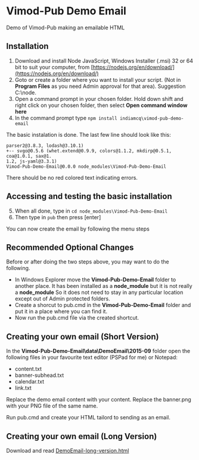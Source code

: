 # Vimod-Pub Demo Email

Demo of Vimod-Pub making an emailable HTML

## Installation 

1. Download and install Node JavaScript, Windows Installer (.msi) 32 or 64 bit to suit your computer, from [https://nodejs.org/en/download/](https://nodejs.org/en/download/)
2. Goto or create a folder where you want to install your script. (Not in **Program Files** as you need Admin approval for that area). Suggestion C:\node.
3. Open a command prompt in your chosen folder. Hold down shift and right click on your chosen folder, then select **Open command window here**
4. In the command prompt type `npm install indiamcq\vimod-pub-demo-email`

The basic instalation is done. The last few line should look like this:

```
parser2@3.8.3, lodash@3.10.1)
+-- svgo@0.5.6 (whet.extend@0.9.9, colors@1.1.2, mkdirp@0.5.1, coa@1.0.1, sax@1.
1.2, js-yaml@3.3.1)
Vimod-Pub-Demo-Email@0.0.0 node_modules\Vimod-Pub-Demo-Email
```

There should be no red colored text indicating errors.

## Accessing and testing the basic installation

5. When all done, type in `cd node_modules\Vimod-Pub-Demo-Email`
6. Then type in `pub`  then press \[enter\]

You can now create the email by following the menu steps

## Recommended Optional Changes

Before or after doing the two steps above, you may want to do the following.

* In Windows Explorer move the **Vimod-Pub-Demo-Email** folder to another place. It has been installed as a **node_module** but it is not really a **node_module** So it does not need to stay in any particular location except out of Admin protected folders.
* Create a shorcut to pub.cmd in the **Vimod-Pub-Demo-Email** folder and put it in a place where you can find it.
* Now run the pub.cmd file via the created shortcut.

## Creating your own email (Short Version)

In the  **Vimod-Pub-Demo-Email\data\DemoEmail\2015-09** folder open the following files in your favourite text editor (PSPad for me) or Notepad:

* content.txt
* banner-subhead.txt
* calendar.txt
* link.txt

 Replace the demo email content with your content. Replace the banner.png with your PNG file of the same name.
 
 Run pub.cmd and create your HTML tailord to sending as an email.
 
 ## Creating your own email (Long Version)
 
 Download and read [DemoEmail-long-version.html](DemoEmail-long-version.html)